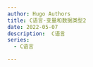 ```yaml
---
author: Hugo Authors
title: C语言-变量和数据类型2
date: 2022-05-07
description:  C语言
series:
  - C语言

---
```




<!--more-->
